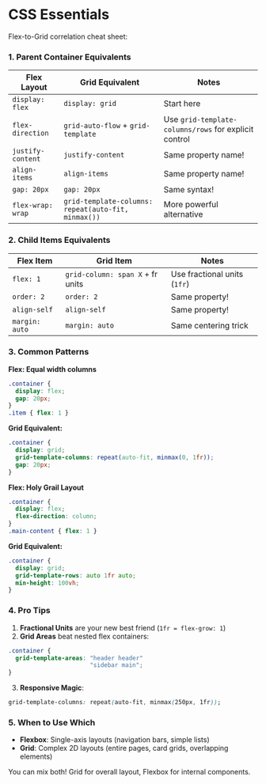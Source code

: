 # CSS Essentials

Flex-to-Grid correlation cheat sheet:

### 1. Parent Container Equivalents
| Flex Layout           | Grid Equivalent                | Notes |
|-----------------------|---------------------------------|-------|
| `display: flex`       | `display: grid`                | Start here |
| `flex-direction`      | `grid-auto-flow` + `grid-template` | Use `grid-template-columns/rows` for explicit control |
| `justify-content`     | `justify-content`              | Same property name! |
| `align-items`         | `align-items`                  | Same property name! |
| `gap: 20px`           | `gap: 20px`                    | Same syntax! |
| `flex-wrap: wrap`     | `grid-template-columns: repeat(auto-fit, minmax())` | More powerful alternative |

### 2. Child Items Equivalents
| Flex Item            | Grid Item                | Notes |
|----------------------|--------------------------|-------|
| `flex: 1`           | `grid-column: span X` + fr units | Use fractional units (`1fr`) |
| `order: 2`          | `order: 2`               | Same property! |
| `align-self`        | `align-self`             | Same property! |
| `margin: auto`      | `margin: auto`           | Same centering trick |

### 3. Common Patterns
**Flex: Equal width columns**
```css
.container {
  display: flex;
  gap: 20px;
}
.item { flex: 1 }
```

**Grid Equivalent:**
```css
.container {
  display: grid;
  grid-template-columns: repeat(auto-fit, minmax(0, 1fr));
  gap: 20px;
}
```

**Flex: Holy Grail Layout**
```css
.container {
  display: flex;
  flex-direction: column;
}
.main-content { flex: 1 }
```

**Grid Equivalent:**
```css
.container {
  display: grid;
  grid-template-rows: auto 1fr auto;
  min-height: 100vh;
}
```

### 4. Pro Tips
1. **Fractional Units** are your new best friend (`1fr = flex-grow: 1`)
2. **Grid Areas** beat nested flex containers:
```css
.container {
  grid-template-areas: "header header"
                       "sidebar main";
}
```
3. **Responsive Magic**:
```css
grid-template-columns: repeat(auto-fit, minmax(250px, 1fr));
```

### 5. When to Use Which
- **Flexbox**: Single-axis layouts (navigation bars, simple lists)
- **Grid**: Complex 2D layouts (entire pages, card grids, overlapping elements)

You can mix both! Grid for overall layout, Flexbox for internal components.
